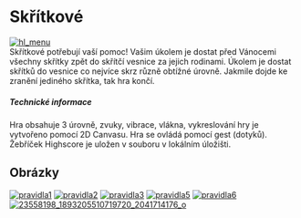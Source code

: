 <h1>Skřítkové</h1>
<a href="https://ibb.co/eaWWCb"><img src="https://preview.ibb.co/cJNtQw/hl_menu.png" alt="hl_menu" border="0"></a><br>
Skřítkové potřebují vaší pomoc! Vašim úkolem je dostat před Vánocemi všechny skřítky zpět do skřítčí vesnice za jejich rodinami. Úkolem je dostat skřítků do vesnice co nejvíce skrz různě obtížné úrovně. Jakmile dojde ke zranění jediného skřítka, tak hra končí.

<h5>Technické informace</h5>
Hra obsahuje 3 úrovně, zvuky, vibrace, vlákna, vykreslování hry je vytvořeno pomocí 2D Canvasu. Hra se ovládá pomocí gest (dotyků). Žebříček Highscore je uložen v souboru v lokálním úložišti. 

<h2>Obrázky</h2>
 <a href="https://ibb.co/iUVPXb"><img src="https://thumb.ibb.co/iUVPXb/pravidla1.png" alt="pravidla1" border="0"></a> 
 <a href="https://ibb.co/dWujXb"><img src="https://thumb.ibb.co/dWujXb/pravidla2.png" alt="pravidla2" border="0"></a> 
 <a href="https://ibb.co/kh2GdG"><img src="https://thumb.ibb.co/kh2GdG/pravidla3.png" alt="pravidla3" border="0"></a> 
 <a href="https://ibb.co/huqf5w"><img src="https://thumb.ibb.co/huqf5w/pravidla5.png" alt="pravidla5" border="0"></a> 
 <a href="https://ibb.co/guiBCb"><img src="https://thumb.ibb.co/guiBCb/pravidla6.png" alt="pravidla6" border="0"></a>
  <a href="https://ibb.co/iJwysb"><img src="https://thumb.ibb.co/iJwysb/23558198_1893205510719720_2041714176_o.png" alt="23558198_1893205510719720_2041714176_o" border="0"></a> 
